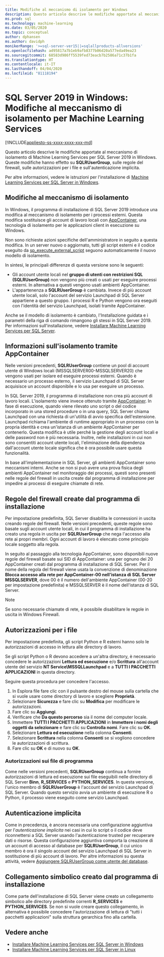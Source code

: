 ```yaml
---
title: Modifiche al meccanismo di isolamento per Windows
description: Questo articolo descrive le modifiche apportate al meccanismo di isolamento di Machine Learning Services per SQL Server 2019 in Windows. Queste modifiche hanno effetto su SQLRUserGroup, sulle regole del firewall, sulle autorizzazioni per i file e sull'autenticazione implicita.
ms.prod: sql
ms.technology: machine-learning
ms.date: 03/05/2020
ms.topic: conceptual
author: dphansen
ms.author: davidph
monikerRange: '>=sql-server-ver15||=sqlallproducts-allversions'
ms.openlocfilehash: ad95817a7b1eb9afb8377b06d20a577eda49ea23
ms.sourcegitcommit: 68583d986ff5539fed73eacb7b2586a71c37b1fa
ms.translationtype: HT
ms.contentlocale: it-IT
ms.lasthandoff: 04/04/2020
ms.locfileid: "81118194"
---
```

# <a name="sql-server-2019-on-windows-isolation-changes-for-machine-learning-services"></a>SQL Server 2019 in Windows: Modifiche al meccanismo di isolamento per Machine Learning Services
[!INCLUDE[appliesto-ss-xxxx-xxxx-xxx-md](../../includes/appliesto-ss-xxxx-xxxx-xxx-md.md)]

Questo articolo descrive le modifiche apportate al meccanismo di isolamento di Machine Learning Services per SQL Server 2019 in Windows. Queste modifiche hanno effetto su **SQLRUserGroup**, sulle regole del firewall, sulle autorizzazioni per i file e sull'autenticazione implicita.

Per altre informazioni, vedere le istruzioni per l'installazione di [Machine Learning Services per SQL Server in Windows](sql-machine-learning-services-windows-install.md).

## <a name="changes-to-isolation-mechanism"></a>Modifiche al meccanismo di isolamento

In Windows, il programma di installazione di SQL Server 2019 introduce una modifica al meccanismo di isolamento per i processi esterni. Questa modifica sostituisce gli account di lavoro locali con [AppContainer](https://docs.microsoft.com/windows/desktop/secauthz/appcontainer-isolation), una tecnologia di isolamento per le applicazioni client in esecuzione su Windows. 

Non sono richieste azioni specifiche dell'amministratore in seguito a questa modifica. In un server nuovo o aggiornato, tutti gli script esterni e il codice eseguito da [sp_execute_external_script](../../relational-databases/system-stored-procedures/sp-execute-external-script-transact-sql.md) seguono automaticamente il nuovo modello di isolamento. 

In sintesi, le principali differenze di questa versione sono le seguenti:

+ Gli account utente locali nel **gruppo di utenti con restrizioni SQL (SQLRUserGroup)** non vengono più creati o usati per eseguire processi esterni. In alternativa a questi vengono usati ambienti AppContainer.
+ L'appartenenza a **SQLRUserGroup** è cambiata. Invece di più account utente locali, solo l'account del servizio Launchpad di SQL Server appartiene a questo gruppo. I processi R e Python vengono ora eseguiti con l'identità del servizio Launchpad, isolati tramite AppContainer.

Anche se il modello di isolamento è cambiato, l'Installazione guidata e i parametri della riga di comando rimangono gli stessi in SQL Server 2019. Per informazioni sull'installazione, vedere [Installare Machine Learning Services per SQL Server](sql-machine-learning-services-windows-install.md).

## <a name="about-appcontainer-isolation"></a>Informazioni sull'isolamento tramite AppContainer

Nelle versioni precedenti, **SQLRUserGroup** contiene un pool di account utente di Windows locali (MSSQLSERVER00-MSSQLSERVER20) che vengono usati per isolare ed eseguire processi esterni. Quando è necessario un processo esterno, il servizio Launchpad di SQL Server acquisisce un account disponibile e lo usa per eseguire un processo. 

In SQL Server 2019, il programma di installazione non crea più account di lavoro locali. L'isolamento viene invece ottenuto tramite [AppContainer](https://docs.microsoft.com/windows/desktop/secauthz/appcontainer-isolation). In fase di esecuzione, quando viene rilevato uno script o del codice incorporato in una stored procedure o in una query, SQL Server chiama Launchpad con una richiesta di un'utilità di avvio specifica dell'estensione. Launchpad richiama l'ambiente di runtime appropriato in un processo con la propria identità e crea un'istanza di un ambiente AppContainer per contenerlo. Questa modifica è utile perché la gestione degli account locali e delle password non è più necessaria. Inoltre, nelle installazioni in cui non sono consentiti account utente locali, l'eliminazione della dipendenza dall'account utente locale significa che è ora possibile usare questa funzionalità.

In base all'implementazione in SQL Server, gli ambienti AppContainer sono meccanismi interni. Anche se non si può avere una prova fisica degli ambienti AppContainer nel monitoraggio dei processi, questi sono presenti nelle regole del firewall in uscita create dal programma di installazione per impedire ai processi di eseguire chiamate di rete.

## <a name="firewall-rules-created-by-setup"></a>Regole del firewall create dal programma di installazione

Per impostazione predefinita, SQL Server disabilita le connessioni in uscita creando regole del firewall. Nelle versioni precedenti, queste regole sono basate sugli account utente locali, in cui il programma di installazione ha creato una regola in uscita per **SQLRUserGroup** che nega l'accesso alla rete ai propri membri. Ogni account di lavoro è elencato come principio locale soggetto alla regola. 

In seguito al passaggio alla tecnologia AppContainer, sono disponibili nuove regole del firewall basate sui SID di AppContainer: una per ognuno dei 20 AppContainer creati dal programma di installazione di SQL Server. Per il nome della regola del firewall viene usata la convenzione di denominazione **Blocca accesso alla rete per AppContainer-00 nell'istanza di SQL Server MSSQLSERVER**, dove 00 è il numero dell'ambiente AppContainer (00-20 per impostazione predefinita) e MSSQLSERVER è il nome dell'istanza di SQL Server. 

> [!Note]
> Se sono necessarie chiamate di rete, è possibile disabilitare le regole in uscita in Windows Firewall.

<a name="file-permissions"></a>

## <a name="file-permissions"></a>Autorizzazioni per i file

Per impostazione predefinita, gli script Python e R esterni hanno solo le autorizzazioni di accesso in lettura alle directory di lavoro. 

Se gli script Python o R devono accedere a un'altra directory, è necessario concedere le autorizzazioni **Lettura ed esecuzione** e/o **Scrittura** all'account utente del servizio **NT Service\MSSQLLaunchpad** e a **TUTTI I PACCHETTI APPLICAZIONI** in questa directory.

Seguire questa procedura per concedere l'accesso.

1. In Esplora file fare clic con il pulsante destro del mouse sulla cartella che si vuole usare come directory di lavoro e scegliere **Proprietà**.
1. Selezionare **Sicurezza** e fare clic su **Modifica** per modificare le autorizzazioni.
1. Fare clic su **Aggiungi**.
1. Verificare che **Da questo percorso** sia il nome del computer locale.
1. Immettere **TUTTI I PACCHETTI APPLICAZIONI** in **Immettere i nomi degli oggetti da selezionare** e fare clic su **Controlla nomi**. Fare clic su **OK**.
1. Selezionare **Lettura ed esecuzione** nella colonna **Consenti**.
1. Selezionare **Scrittura** nella colonna **Consenti** se si vogliono concedere le autorizzazioni di scrittura.
1. Fare clic su **OK** e di nuovo su **OK**.

### <a name="program-file-permissions"></a>Autorizzazioni sui file di programma

Come nelle versioni precedenti, **SQLRUserGroup** continua a fornire autorizzazioni di lettura ed esecuzione sui file eseguibili nelle directory di SQL Server **Binn**, **R_SERVICES** e **PYTHON_SERVICES**. In questa versione, l'unico membro di **SQLRUserGroup** è l'account del servizio Launchpad di SQL Server.  Quando questo servizio avvia un ambiente di esecuzione R o Python, il processo viene eseguito come servizio Launchpad.

## <a name="implied-authentication"></a>Autenticazione implicita

Come in precedenza, è ancora necessaria una configurazione aggiuntiva per l'*autenticazione implicita* nei casi in cui lo script o il codice deve riconnettersi a SQL Server usando l'autenticazione trusted per recuperare dati o risorse. Questa configurazione aggiuntiva comporta la creazione di un account di accesso al database per **SQLRUserGroup**, il cui unico membro è ora il singolo account del servizio Launchpad di SQL Server in sostituzione di più account di lavoro. Per altre informazioni su questa attività, vedere [Aggiungere SQLRUserGroup come utente del database](../security/create-a-login-for-sqlrusergroup.md).


## <a name="symbolic-link-created-by-setup"></a>Collegamento simbolico creato dal programma di installazione

Come parte dell'installazione di SQL Server viene creato un collegamento simbolico alle directory predefinite correnti **R_SERVICES** e **PYTHON_SERVICES**. Se non si vuole creare questo collegamento, in alternativa è possibile concedere l'autorizzazione di lettura di "tutti i pacchetti applicazioni" sulla struttura gerarchica fino alla cartella.


## <a name="see-also"></a>Vedere anche

+ [Installare Machine Learning Services per SQL Server in Windows](sql-machine-learning-services-windows-install.md)
+ [Installare Machine Learning Services per SQL Server in Linux](../../linux/sql-server-linux-setup-machine-learning.md)
